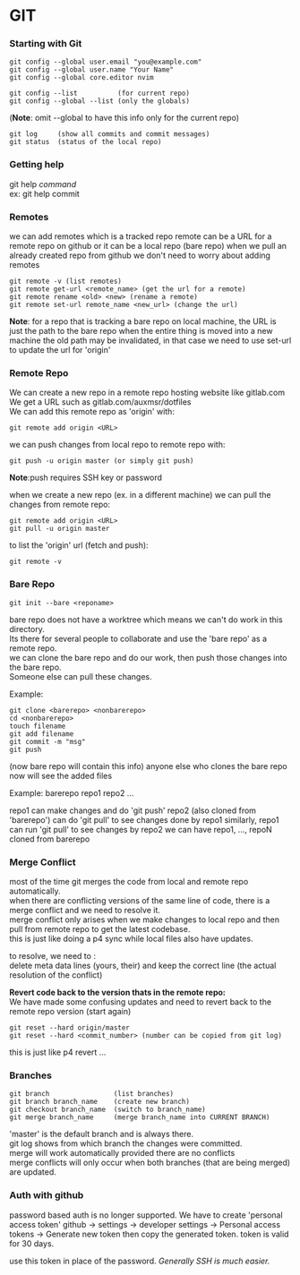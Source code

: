 # GIT

### Starting with Git
```
git config --global user.email "you@example.com"
git config --global user.name "Your Name"
git config --global core.editor nvim

git config --list          (for current repo)
git config --global --list (only the globals)
```
(**Note**: omit --global to have this info only for the current repo)

```
git log     (show all commits and commit messages)
git status  (status of the local repo)
```

### Getting help
git help *command*<br />
ex: git help commit

### Remotes
we can add remotes which is a tracked repo
remote can be a URL for a remote repo on github or it can be a local repo (bare repo)
when we pull an already created repo from github we don't need to worry about adding remotes

```
git remote -v (list remotes)
git remote get-url <remote_name> (get the url for a remote)
git remote rename <old> <new> (rename a remote)
git remote set-url remote_name <new_url> (change the url)
```

**Note**: for a repo that is tracking a bare repo on local machine, the URL is just the path to the bare repo
when the entire thing is moved into a new machine the old path may be invalidated, in that case we need to 
use set-url to update the url for 'origin'

### Remote Repo
We can create a new repo in a remote repo hosting website like gitlab.com<br />
We get a URL such as gitlab.com/auxmsr/dotfiles<br />
We can add this remote repo as 'origin' with:<br />
```
git remote add origin <URL>
```
we can push changes from local repo to remote repo with:<br />
```
git push -u origin master (or simply git push)
```
**Note**:push requires SSH key or password

when we create a new repo (ex. in a different machine) we can pull the changes from remote repo:
```
git remote add origin <URL>
git pull -u origin master
```

to list the 'origin' url (fetch and push):
```
git remote -v
```

### Bare Repo
```
git init --bare <reponame>
```
bare repo does not have a worktree which means we can't do work in this directory.<br />
Its there for several people to collaborate and use the 'bare repo' as a remote repo.<br />
we can clone the bare repo and do our work, then push those changes into the bare repo.<br />
Someone else can pull these changes.

Example: 
```
git clone <barerepo> <nonbarerepo>
cd <nonbarerepo>
touch filename
git add filename
git commit -m "msg"
git push
```
(now bare repo will contain this info)
anyone else who clones the bare repo now will see the added files

Example:
barerepo
repo1
repo2
...

repo1 can make changes and do 'git push' 
repo2 (also cloned from 'barerepo') can do 'git pull' to see changes done by repo1
similarly, repo1 can run 'git pull' to see changes by repo2
we can have repo1, ..., repoN cloned from barerepo

### Merge Conflict
most of the time git merges the code from local and remote repo automatically.<br />
when there are conflicting versions of the same line of code, there is a merge conflict and we need to resolve it.<br />
merge conflict only arises when we make changes to local repo and then pull from remote repo to get the latest codebase.<br />
this is just like doing a p4 sync while local files also have updates.

to resolve, we need to :<br />
delete meta data lines (yours, their) and keep the correct line (the actual resolution of the conflict)

**Revert code back to the version thats in the remote repo:**<br />
We have made some confusing updates and need to revert back to the remote repo version (start again)
```
git reset --hard origin/master
git reset --hard <commit_number> (number can be copied from git log)
```
this is just like p4 revert ...

### Branches
```
git branch                (list branches)
git branch branch_name    (create new branch)
git checkout branch_name  (switch to branch_name)
git merge branch_name     (merge branch_name into CURRENT BRANCH)
```
'master' is the default branch and is always there.<br />
git log shows from which branch the changes were committed.<br />
merge will work automatically provided there are no conflicts<br />
merge conflicts will only occur when both branches (that are being merged) are updated.

### Auth with github
password based auth is no longer supported.
We have to create 'personal access token'
github -> settings -> developer settings -> Personal access tokens -> Generate new token
then copy the generated token.
token is valid for 30 days.

use this token in place of the password.
*Generally SSH is much easier.*
